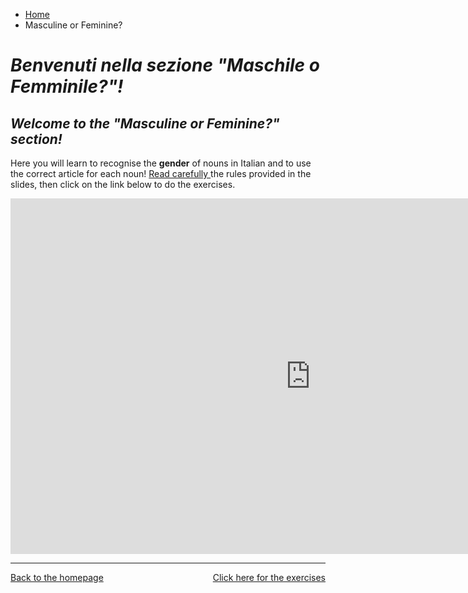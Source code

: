 <ul class="breadcrumb">
  <li><a href="index.html">Home</a></li>
  <li>Masculine or Feminine?</li>
</ul>

<h1><i> Benvenuti nella sezione <strong>"Maschile o Femminile?"</strong>!</i></h1>
<h2><i> Welcome to the <strong>"Masculine or Feminine?"</strong> section!</i></h2>

<p>Here you will learn to recognise the <strong>gender</strong> of nouns in Italian and to use the correct article for each noun!
  <u> Read carefully </u> the rules provided in the slides, then click on the link below to do the exercises.<p>

<iframe src="https://docs.google.com/presentation/d/e/2PACX-1vSH_V2-GzBdPhSr2AgbG1FkTjAyKyWtXqS_h2mO8WYoWFdGekut3Pzar0LJ1QV2-yVT0j3BZSFgd6PF/embed?start=false&loop=false&delayms=60000" frameborder="0" width="960" height="569" allowfullscreen="true" mozallowfullscreen="true" webkitallowfullscreen="true"></iframe>

<hr>

<p> 
<a style="float:right;" href="https://oscartuli.github.io/Italiando/GenderExer.html">Click here for the exercises</a> 
<a style="float:left;" href="index.html">Back to the homepage</a> 
</p>

<div style="clear:both;"></div>






